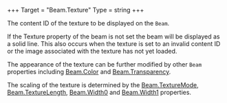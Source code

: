 +++
Target = "Beam.Texture"
Type = string
+++

The content ID of the texture to be displayed on the `Beam`.If the Texture property of the beam is not set the beam will be displayed as a solid line. This also occurs when the texture is set to an invalid content ID or the image associated with the texture has not yet loaded.The appearance of the texture can be further modified by other `Beam` properties including [Beam.Color](https://developer.roblox.com/api-reference/property/Beam/Color) and [Beam.Transparency](https://developer.roblox.com/api-reference/property/Beam/Transparency).The scaling of the texture is determined by the [Beam.TextureMode](https://developer.roblox.com/api-reference/property/Beam/TextureMode), [Beam.TextureLength](https://developer.roblox.com/api-reference/property/Beam/TextureLength), [Beam.Width0](https://developer.roblox.com/api-reference/property/Beam/Width0) and [Beam.Width1](https://developer.roblox.com/api-reference/property/Beam/Width1) properties.